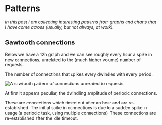 # Patterns

_In this post I am collecting interesting patterns from graphs and charts that
I have come across (usually, but not always, at work)._

## Sawtooth connections

Below we have a 12h graph and we can see roughly every hour a spike in new
connections, unrelated to the (much higher volume) number of requests.

The number of connections that spikes every dwindles with every period.

![A sawtooth pattern of connections unrelated to requests](/images/patterns-sawtooth.png)

At first it appears peculiar, the dwindling amplitude of periodic connections.

These are connections which timed out after an hour and are re-established. The
initial spike in connections is due to a sudden spike in usage (a periodic
task, using multiple connections). These connections are re-established after
the idle timeout.
